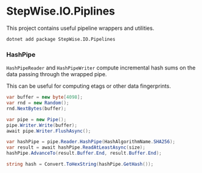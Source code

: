 StepWise.IO.Piplines
====================

This project contains useful pipeline wrappers and utilities.

```
dotnet add package StepWise.IO.Pipelines
```


### HashPipe

`HashPipeReader` and `HashPipeWriter` compute incremental hash sums on the data passing through the wrapped pipe.

This can be useful for computing etags or other data fingerprints.

```csharp
var buffer = new byte[4098];
var rnd = new Random();
rnd.NextBytes(buffer);

var pipe = new Pipe();
pipe.Writer.Write(buffer);
await pipe.Writer.FlushAsync();

var hashPipe = pipe.Reader.HashPipe(HashAlgorithmName.SHA256);
var result = await hashPipe.ReadAtLeastAsync(size);
hashPipe.AdvanceTo(result.Buffer.End, result.Buffer.End);

string hash = Convert.ToHexString(hashPipe.GetHash());
```